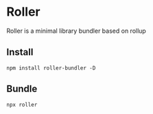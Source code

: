 # Roller

Roller is a minimal library bundler based on rollup

## Install

```
npm install roller-bundler -D
```

## Bundle

```
npx roller
```
